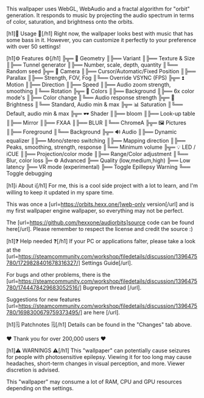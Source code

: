 This wallpaper uses WebGL, WebAudio and a fractal algorithm for "orbit" generation. It responds to music by projecting the audio spectrum in terms of color, saturation, and brightness onto the orbits.

[h1]🧬 Usage 🧬[/h1]
Right now, the wallpaper looks best with music that has some bass in it.
However, you can customize it perfectly to your preference with over 50 settings!

[h1]⚙️ Features ⚙️[/h1]
╠╦═ 📐 Geometry
║╠══ Variant
║╠══ Texture & Size
║╠══ Tunnel generator
║╠══ Number, scale, depth, quantity
║╚══ Random seed
╠╦═ 🎥 Camera
║╠══ Cursor/Automatic/Fixed Position
║╠══ Parallax
║╠══ Strength, FOV, Fog
║╚══ Override VSYNC (FPS)
╠╦═ ⏫ Motion
║╠══ Direction
║╠══ Speed
║╠══ Audio zoom strength, smoothing
║╚══ Rotation
╠╦═ 🌈 Colors
║╠══ Background
║╠══ 6x color mode's
║╠══ Color change
║╚══ Audio response strength
╠╦═ 🔆 Brightness
║╚══ Standard, Audio min & max
╠╦═ 📊 Saturation
║╚══ Default, audio min & max
╠╦═ 🕶 Shader
║╠══ bloom
║╠══ Look-up table
║╠══ Mirror
║╠══ FXAA
║╠══ BLUR
║╚══ ChromeA
╠╦═ 🖼 Pictures
║╠══ Foreground
║╚══ Background
╠╦═ 🔊 Audio
║╠══ Dynamic equalizer
║╠══ Mono/stereo switching
║╠══ Mapping direction
║╠══ Peaks, smoothing, strength, response
║╚══ Minimum volume
╠╦═ 💡 LED / iCUE
║╠══ Projection/color mode
║╠══ Range/Color adjustment
║╚══ Blur, color loss
╠═ ⚙️ Advanced
╠══ Quality (low,medium,high)
╠══ Low latency
╠══ VR mode (experimental)
╠══ Toggle Epillepsy Warning
╚══ Toggle debugging

[h1]ℹ️ About ℹ️[/h1]
For me, this is a cool side project with a lot to learn, and I'm willing to keep it updated in my spare time.

This was once a [url=https://orbits.hexx.one/]web-only version[/url] and is my first wallpaper engine wallpaper, so everything may not be perfect.

The [url=https://github.com/hexxone/audiorbits]source code can be found here[/url]. Please remember to respect the license and credit the source :)

[h1]❓ Help needed ❓[/h1]
If your PC or applications falter, please take a look at the [url=https://steamcommunity.com/workshop/filedetails/discussion/1396475780/1729828401678316327/] Settings Guide[/url].

For bugs and other problems, there is the [url=https://steamcommunity.com/workshop/filedetails/discussion/1396475780/1744478429683052516/] Bugreport thread [/url].

Suggestions for new features [url=https://steamcommunity.com/workshop/filedetails/discussion/1396475780/1698300679759373495/] are here [/url].

[h1]🗒 Patchnotes 🗒[/h1]
Details can be found in the "Changes" tab above.

❤️ Thank you for over 200,000 users ❤️

[h1]⚠️ WARNINGS ⚠️[/h1]
This "wallpaper" can potentially cause seizures for people with photosensitive epilepsy.
Viewing it for too long may cause headaches, short-term changes in visual perception, and more.
Viewer discretion is advised.

This "wallpaper" may consume a lot of RAM, CPU and GPU resources depending on the settings.
